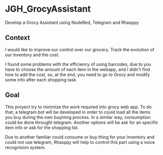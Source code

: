 # JGH_GrocyAssistant
Develop a Grocy Assistant using NodeRed, Telegram and Rhasppy

## Context
I would like to improve our control over our grocery. Track the evolution of our inventory and the cost.

I found some problems with the efficiency of using barcodes, due to you have to choose the amount of each item in the webapp, and I didn't find how to add the cost, so, at the end, you need to go to Grocy and modify some info after each shopping task.

## Goal
This proyect try to minimize the work required into grocy web app. To do that, a telegram bot will be developed in order to could load all the items you buy during the own buyimng process. In a similar way, consumption could be done throught telegram. Another options will be ask for an specific item info or ask for the shopping list.

Due to another familiar could consume or buy thing for your inventory and could not use telegram, Rhasppy will help to control this part using a voice recognision system.

